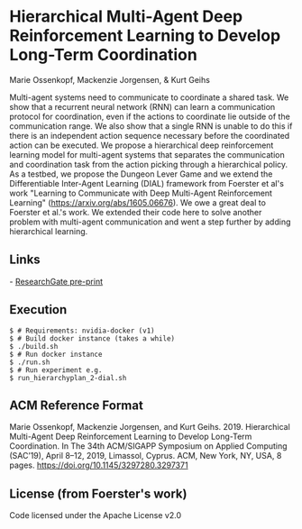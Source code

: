 
# Hierarchical Multi-Agent Deep Reinforcement Learning to Develop Long-Term Coordination

Marie Ossenkopf, Mackenzie Jorgensen, & Kurt Geihs

<p align="center">
</p>

Multi-agent systems need to communicate to coordinate a shared task. We show that a recurrent neural network (RNN) can learn
a communication protocol for coordination, even if the actions to coordinate lie outside of the communication range. We also show that a single RNN is unable to do this if there is an independent action sequence necessary before the coordinated action can be executed. We propose a hierarchical deep reinforcement learning model for multi-agent systems that separates the communication and coordination task from the action picking through a hierarchical policy. As a testbed, we propose the Dungeon Lever Game and we extend the Differentiable Inter-Agent Learning (DIAL) framework from Foerster et al's work "Learning to Communicate with Deep Multi-Agent Reinforcement Learning" (https://arxiv.org/abs/1605.06676). We owe a great deal to Foerster et al.'s work. We extended their code here to solve another problem with multi-agent communication and went a step further by adding hierarchical learning. 

## Links

\- [ResearchGate pre-print](https://www.researchgate.net/publication/331200217_Hierarchical_Multi-Agent_Deep_Reinforcement_Learning_to_Develop_Long-Term_Coordination)

## Execution
```
$ # Requirements: nvidia-docker (v1)
$ # Build docker instance (takes a while)
$ ./build.sh
$ # Run docker instance
$ ./run.sh
$ # Run experiment e.g.
$ run_hierarchyplan_2-dial.sh
```

## ACM Reference Format
   Marie Ossenkopf, Mackenzie Jorgensen, and Kurt Geihs. 2019. Hierarchical Multi-Agent Deep Reinforcement Learning to Develop Long-Term Coordination. In The 34th ACM/SIGAPP Symposium on Applied Computing (SAC’19), April 8–12, 2019, Limassol, Cyprus. ACM, New York, NY, USA, 8 pages. https://doi.org/10.1145/3297280.3297371


## License (from Foerster's work)

Code licensed under the Apache License v2.0

